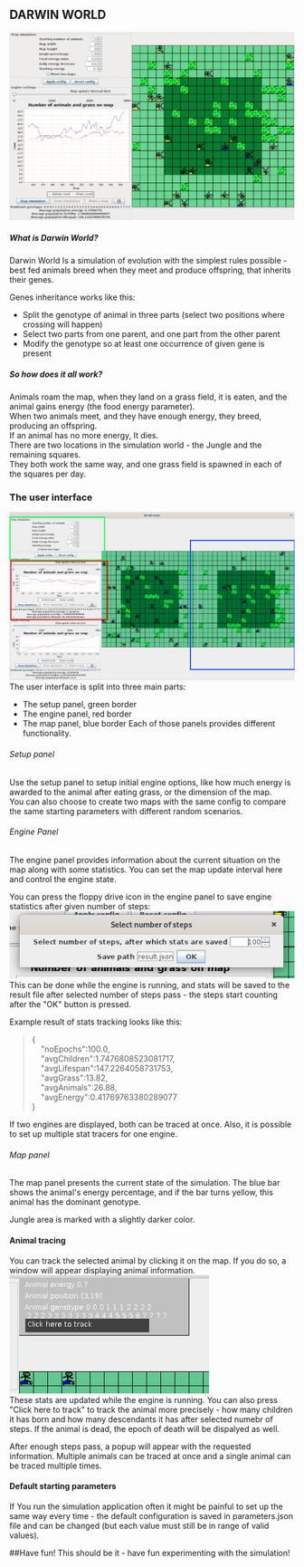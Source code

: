 DARWIN WORLD
---
![Animation of the software running](screenshots/running.gif)

##### What is Darwin World?
Darwin World Is a simulation of evolution with the simplest rules possible - best fed animals breed when they meet and 
produce offspring, that inherits their genes.


Genes inheritance works like this:  
 - Split the genotype of animal in three parts (select two positions where crossing will happen)
 - Select two parts from one parent,   and one part from the other parent
 - Modify the genotype so at least one occurrence of given gene is present
 
##### So how does it all work?
Animals roam the map, when they land on a grass field, it is eaten,
and the animal gains energy (the food energy parameter).  
When two animals meet, and they have enough energy, they
breed, producing an offspring.   
If an animal has no more energy, It dies.  
There are two locations in the simulation world - the Jungle and the remaining squares.   
They both work the same way, and one grass field is spawned in each 
of the squares per day. 

### The user interface  
![Screenshot of the main UI](screenshots/darwin_main.png)    
The user interface is split into three main parts:
 - The setup panel, green border
 - The engine panel, red border
 - The map panel, blue border
 Each of those panels provides different functionality.
 
 ###### Setup panel
 
 Use the setup panel to setup initial engine options, like how much energy
 is awarded to the animal after eating grass, or the dimension of the
 map.  
 You can also choose to create two maps with the same config
 to compare the same starting parameters with different random scenarios.
 
 ###### Engine Panel
 
 The engine panel provides information about the current situation on the map
 along with some statistics. You can set the map update interval
 here and control the engine state. 
 
 You can press the floppy drive icon in the engine panel to save engine statistics
 after given number of steps:
 ![Screenshot of statistics saving menu](screenshots/stats_saving.png)
 This can be done while the engine is running, and stats will be saved 
 to the result file after selected number of steps pass - the steps
 start counting after the "OK" button is pressed.
 
 Example result of stats tracking looks like this:
 >{<br>
  	&nbsp;&nbsp;&nbsp;&nbsp;"noEpochs":100.0,<br>
  	&nbsp;&nbsp;&nbsp;&nbsp;"avgChildren":1.7476808523081717,<br>
  	&nbsp;&nbsp;&nbsp;&nbsp;"avgLifespan":147.2264058731753,<br>
  	&nbsp;&nbsp;&nbsp;&nbsp;"avgGrass":13.82,<br>
  	&nbsp;&nbsp;&nbsp;&nbsp;"avgAnimals":26.88,<br>
  	&nbsp;&nbsp;&nbsp;&nbsp;"avgEnergy":0.41769763380289077<br>
  }<br>
>

If two engines are displayed, both can be traced at once. Also, it is possible
to set up multiple stat tracers for one engine.

 
 ###### Map panel
 
 The map panel presents the current state of the simulation.
 The blue bar shows the animal's energy percentage, and if 
 the bar turns yellow, this animal has the dominant genotype.
 
 Jungle area is marked with a slightly darker color.
 
 
#### Animal tracing

You can track the selected animal by clicking it on the map. If you do so,
a window will appear displaying animal information.
![Screenshot of animal tracing menu](screenshots/animal_info.png)  
These stats are updated while the engine is running.
You can also press "Click here to track" to track the animal more
precisely - how many children it has born and how many descendants it has after selected numebr
of steps. If the animal is dead, the epoch of death will be dispalyed as well.

After enough steps pass, a popup will appear with the requested information.
Multiple animals can be traced at once and a single animal can be traced
multiple times.

#### Default starting parameters

If You run the simulation application often it might be 
painful to set up the same way every time - the default configuration
is saved in parameters.json file and can be changed (but each value
must still be in range of valid values). 


##Have fun!
This should be it - have fun experimenting with the simulation!